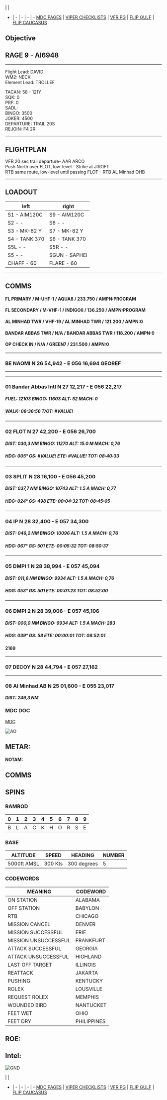  |  | 
- | - | - | - | -
[MDC PAGES](/MDCPAGES.MD) | [VIPER CHECKLISTS](/F16START.MD) | [VFR PG](/VFR_OMAM.MD) | [FLIP GULF](https://www.dropbox.com/s/sp91zf63rx0esao/FLIP_GULFR2_EC1.pdf?dl=0) | [FLIP CAUCASUS](https://www.dropbox.com/s/ppiqy9ba7i8h8op/FLIP_CAUR_EC1.pdf?dl=0)

## Objective
#### 

## RAGE 9 - AI6948

---

Flight Lead: DAVID  
WM2: NECK  
Element Lead: TROLLEF  

TACAN: 58 - 121Y  
SQK: 0  
PRF: 0  
SADL:   
BINGO: 3500  
JOKER: 4500  
DEPARTURE: TRAIL 20S  
REJOIN: F4 2R  

---
## FLIGHTPLAN
VFR 20 sec trail departure- AAR ARCO  
Push North over FLOT, low-level - Strike at JIROFT  
RTB same route, low-level until passing FLOT - RTB AL Minhad OHB  

---
## LOADOUT

left | right
----- | -----
S1 - AIM120C | S9 - AIM120C
S2 - - | S8 - -
S3 - MK-82 Y | S7 - MK-82 Y
S4 - TANK 370 | S6 - TANK 370
S5L - - | S5R - -
S5 - - | SGUN - SAPHEI
CHAFF - 60 | FLARE - 60

---

## COMMS

#### FL PRIMARY / M-UHF-1 / AQUA8 / 233.750 / AMPN:PROGRAM
#### FL SECONDARY / M-VHF-1 / INDIGO6 / 136.250 / AMPN:PROGRAM
#### AL MINHAD TWR / VHF-19 / AL MINHAD TWR / 121.200 / AMPN:0
#### BANDAR ABBAS TWR / N/A / BANDAR ABBAS TWR / 118.200 / AMPN:0
#### OP CHECK IN / N/A / GREEN7 / 231.500 / AMPN:0

---  												
###	BE	NAOMI	N	26	54,942	  -  	E	056	16,694		GEOREF	
												
---  												
												
---  												
###	01	Bandar Abbas Intl	N	27	12,217	  -  	E	056	22,217			
#####	FUEL:	12103	BINGO:	11603	ALT:		52	MACH:	0			
#####					WALK:		08:36:56	T/OT:		#VALUE!		
												
												
---  												
###	02	FLOT	N	27	42,200	  -  	E	056	26,700			
#####	DIST:	030,3  NM	BINGO:	11270	ALT:		15.0 M	MACH:	0,76			
#####	HDG:	005°	GS:	#VALUE!	ETE:		#VALUE!	TOT:		08:40:33		
												
												
---  												
###	03	SPLIT	N	28	16,100	  -  	E	056	45,200			
#####	DIST:	037,7  NM	BINGO:	10743	ALT:		1.5 A	MACH:	0,77			
#####	HDG:	024°	GS:	498	ETE:		00:04:32	TOT:		08:45:05		
												
												
---  												
###	04	IP	N	28	32,400	  -  	E	057	34,300			
#####	DIST:	046,2  NM	BINGO:	10096	ALT:		1.5 A	MACH:	0,76			
#####	HDG:	067°	GS:	501	ETE:		00:05:32	TOT:		08:50:37		
												
												
---  												
###	05	DMPI 1	N	28	38,994	  -  	E	057	45,094			
#####	DIST:	011,6  NM	BINGO:	9934	ALT:		1.5 A	MACH:	0,76			
#####	HDG:	053°	GS:	501	ETE:		00:01:23	TOT:		08:52:00		
												
												
---  												
###	06	DMPI 2	N	28	39,006	  -  	E	057	45,106			
#####	DIST:	000,0  NM	BINGO:	9934	ALT:		1.5 A	MACH:	283			
#####	HDG:	039°	GS:	58	ETE:		00:00:01	TOT:		08:52:01		
####	2169											
												
---  												
###	07	DECOY	N	28	44,794	  -  	E	057	27,162			
	
																						
---  												
###	08	Al Minhad AB	N	25	01,600	  -  	E	055	23,017			
#####	DIST:	249,3  NM			
		
												



### MDC DOC
[MDC](/EXT_BRIEF.pdf)

![AO](--E10.PNG)

## METAR: 

#### NOTAM: 



## COMMS

## SPINS

### RAMROD

| 0 | 1 | 2 | 3 | 4 | 5 | 6 | 7 | 8 | 9 |
| - | - | - | - | - | - | - | - | - | - |
| B | L | A | C | K | H | O | R | S | E |


### BASE

| ALTITUDE | SPEED | HEADING | NUMBER| 
| -------- | ----- | ------- | ----- | 
| 5000ft AMSL | 300 Kts | 300 degrees | 5 |

### CODEWORDS

| MEANING | CODEWORD | 
| ------- | -------- | 
| ON STATION | ALABAMA | 
| OFF STATION | BABYLON |
| RTB | CHICAGO |
| MISSION CANCEL | DENVER |
| MISSION SUCCESSFUL| ERIE |
| MISSION UNSUCCESSFUL| FRANKFURT |
| ATTACK SUCCESSFUL | GEORGIA |
| ATTACK UNSUCCESSFUL | HIGHLAND |
| LAST OFF TARGET| ILLINOIS |
| REATTACK | JAKARTA |
| PUSHING | KENTUCKY |
| ROLEX | LOUSVILLE |
| REQUEST ROLEX| MEMPHIS|
| WOUNDED BIRD | NANTUCKET |
| FEET WET | OHIO |
| FEET DRY | PHILIPPINES |


## ROE:


## Intel:



![GND](/FLIPS/OMAM_GND_NOV6.png)  

 |  | 
- | - | - | - | -
[MDC PAGES](/MDCPAGES.MD) | [VIPER CHECKLISTS](/F16START.MD) | [VFR PG](/VFR_OMAM.MD) | [FLIP GULF](https://www.dropbox.com/s/sp91zf63rx0esao/FLIP_GULFR2_EC1.pdf?dl=0) | [FLIP CAUCASUS](https://www.dropbox.com/s/ppiqy9ba7i8h8op/FLIP_CAUR_EC1.pdf?dl=0)

